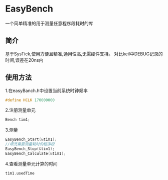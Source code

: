 # EasyBench
一个简单精准的用于测量任意程序段耗时的库
## 简介 
基于SysTick,使用方便且精准,通用性高,无需硬件支持。
对比keil中DEBUG记录的时间,误差在20ns内
## 使用方法
1.在easyBanch.h中设置当前系统时钟频率
```c
#define HCLK 170000000
```
2.注册测量单元
```c
Bench tim1;
```
3.测量
```c
EasyBench_Start(&tim1);
//填充需要测量耗时的程序段
EasyBench_Stop(&tim1);
EasyBench_Calculate(&tim1);
```
4.查看测量单元计算的时间
```c
tim1.usedTime
```